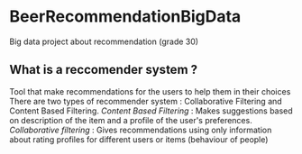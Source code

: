 # BeerRecommendationBigData
Big data project about recommendation (grade 30)

## What is a reccomender system ?
Tool that make recommendations for the users to help them in their choices
There are two types of recommender system : Collaborative Filtering and Content Based Filtering.
*Content Based Filtering*  : Makes suggestions based on description of the item and a profile of the user's preferences.
*Collaborative filtering* : Gives recommendations using only information about rating profiles for different users or items (behaviour of people)


